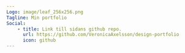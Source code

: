 ```yaml
---
Logo: image/leaf_256x256.png
Tagline: Min portfolio
Social:
    - title: Link till sidans github repo.
      url: https://github.com/VeronicaAxelsson/design-portfolio
      icon: github
---
```

